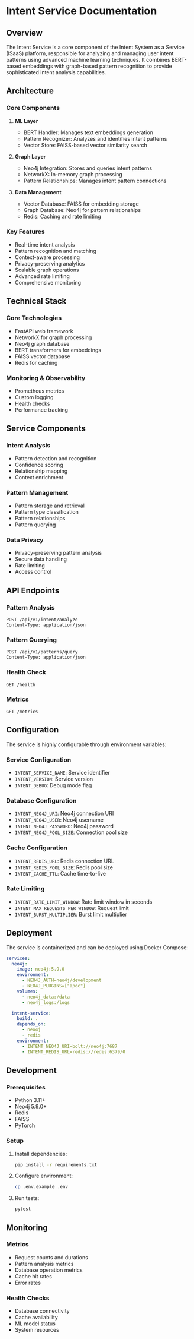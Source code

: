 # Intent Service Documentation

## Overview
The Intent Service is a core component of the Intent System as a Service (ISaaS) platform, responsible for analyzing and managing user intent patterns using advanced machine learning techniques. It combines BERT-based embeddings with graph-based pattern recognition to provide sophisticated intent analysis capabilities.

## Architecture

### Core Components

1. **ML Layer**
   - BERT Handler: Manages text embeddings generation
   - Pattern Recognizer: Analyzes and identifies intent patterns
   - Vector Store: FAISS-based vector similarity search

2. **Graph Layer**
   - Neo4j Integration: Stores and queries intent patterns
   - NetworkX: In-memory graph processing
   - Pattern Relationships: Manages intent pattern connections

3. **Data Management**
   - Vector Database: FAISS for embedding storage
   - Graph Database: Neo4j for pattern relationships
   - Redis: Caching and rate limiting

### Key Features

- Real-time intent analysis
- Pattern recognition and matching
- Context-aware processing
- Privacy-preserving analytics
- Scalable graph operations
- Advanced rate limiting
- Comprehensive monitoring

## Technical Stack

### Core Technologies
- FastAPI web framework
- NetworkX for graph processing
- Neo4j graph database
- BERT transformers for embeddings
- FAISS vector database
- Redis for caching

### Monitoring & Observability
- Prometheus metrics
- Custom logging
- Health checks
- Performance tracking

## Service Components

### Intent Analysis
- Pattern detection and recognition
- Confidence scoring
- Relationship mapping
- Context enrichment

### Pattern Management
- Pattern storage and retrieval
- Pattern type classification
- Pattern relationships
- Pattern querying

### Data Privacy
- Privacy-preserving pattern analysis
- Secure data handling
- Rate limiting
- Access control

## API Endpoints

### Pattern Analysis
```http
POST /api/v1/intent/analyze
Content-Type: application/json
```

### Pattern Querying
```http
POST /api/v1/patterns/query
Content-Type: application/json
```

### Health Check
```http
GET /health
```

### Metrics
```http
GET /metrics
```

## Configuration

The service is highly configurable through environment variables:

### Service Configuration
- `INTENT_SERVICE_NAME`: Service identifier
- `INTENT_VERSION`: Service version
- `INTENT_DEBUG`: Debug mode flag

### Database Configuration
- `INTENT_NEO4J_URI`: Neo4j connection URI
- `INTENT_NEO4J_USER`: Neo4j username
- `INTENT_NEO4J_PASSWORD`: Neo4j password
- `INTENT_NEO4J_POOL_SIZE`: Connection pool size

### Cache Configuration
- `INTENT_REDIS_URL`: Redis connection URL
- `INTENT_REDIS_POOL_SIZE`: Redis pool size
- `INTENT_CACHE_TTL`: Cache time-to-live

### Rate Limiting
- `INTENT_RATE_LIMIT_WINDOW`: Rate limit window in seconds
- `INTENT_MAX_REQUESTS_PER_WINDOW`: Request limit
- `INTENT_BURST_MULTIPLIER`: Burst limit multiplier

## Deployment

The service is containerized and can be deployed using Docker Compose:

```yaml
services:
  neo4j:
    image: neo4j:5.9.0
    environment:
      - NEO4J_AUTH=neo4j/development
      - NEO4J_PLUGINS=["apoc"]
    volumes:
      - neo4j_data:/data
      - neo4j_logs:/logs

  intent-service:
    build: .
    depends_on:
      - neo4j
      - redis
    environment:
      - INTENT_NEO4J_URI=bolt://neo4j:7687
      - INTENT_REDIS_URL=redis://redis:6379/0
```

## Development

### Prerequisites
- Python 3.11+
- Neo4j 5.9.0+
- Redis
- FAISS
- PyTorch

### Setup
1. Install dependencies:
   ```bash
   pip install -r requirements.txt
   ```

2. Configure environment:
   ```bash
   cp .env.example .env
   ```

3. Run tests:
   ```bash
   pytest
   ```

## Monitoring

### Metrics
- Request counts and durations
- Pattern analysis metrics
- Database operation metrics
- Cache hit rates
- Error rates

### Health Checks
- Database connectivity
- Cache availability
- ML model status
- System resources